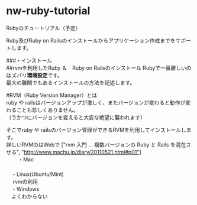 nw-ruby-tutorial
================

Rubyのチュートリアル（予定）

Ruby及びRuby on Railsのインストールからアプリケーション作成までをサポートします。


###・インストール  
##rvmを利用したRuby ＆　Ruby on Railsのインストール
Rubyで一番難しいのはズバリ**環境設定**です。  
最大の難関でもあるインストールの方法を記述します。

#RVM（Ruby Version Manager）とは  
ruby や railsはバージョンアップが激しく、またバージョンが変わると動作が変わることも珍しくありません。  
（うかつにバージョンを変えると大変な絶望に襲われます）  
  
そこでruby や railsのバージョン管理ができるRVMを利用してインストールします。  
詳しいRVMのはWebで  ["rvm 入門 … 複数バージョンの Ruby と Rails を混在させる", "http://www.machu.jp/diary/20110521.html#p01"]  
　
　・Mac
　    
　    
　・Linux(Ubuntu/Mint)  
　  rvmの利用 
　   
　・Windows  
　よくわからない  
　
